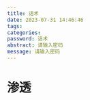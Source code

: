 ```yaml
---
title: 话术
date: 2023-07-31 14:46:46
tags:
categories: 
password: 话术
abstract: 请输入密码
message: 请输入密码
---
```








# 渗透

